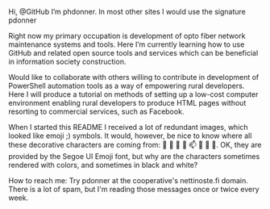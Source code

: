 Hi, @GitHub I’m phdonner. In most other sites I would use the signature pdonner

Right now my primary occupation is development of opto fiber network maintenance systems and tools. Here I’m currently learning how to use GitHub and related open source tools and services which can be beneficial in information society construction.

Would like to collaborate with others willing to contribute in development of PowerShell automation tools as a way of empowering rural developers. Here I will produce a tutorial on methods of setting up a low-cost computer environment enabling rural developers to produce HTML pages without resorting to commercial services, such as Facebook.

When I started this README I received a lot of redundant images, which looked like emoji ;) symbols. It would, however, be nice to know where all these decorative characters are coming from: 👋 👀 🌱 💞️ 📫 🌷 🌼 🌻. OK, they are provided by the Segoe UI Emoji font, but why are the characters sometimes rendered with colors, and sometimes in black and white?

How to reach me: Try pdonner at the cooperative's nettinoste.fi domain. There is a lot of spam, but I'm reading those messages once or twice every week. 

<!---
phdonner/phdonner is a ✨ special ✨ repository because its `README.md` (this file) appears on your GitHub profile.
You can click the Preview link to take a look at your changes.
--->
